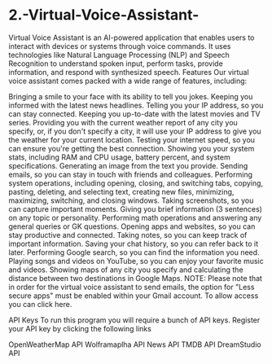 # 2.-Virtual-Voice-Assistant-
Virtual Voice Assistant is an AI-powered application that enables users to interact with devices or systems through voice commands. It uses technologies like Natural Language Processing (NLP) and Speech Recognition to understand spoken input, perform tasks, provide information, and respond with synthesized speech.
Features
Our virtual voice assistant comes packed with a wide range of features, including:

Bringing a smile to your face with its ability to tell you jokes.
Keeping you informed with the latest news headlines.
Telling you your IP address, so you can stay connected.
Keeping you up-to-date with the latest movies and TV series.
Providing you with the current weather report of any city you specify, or, if you don't specify a city, it will use your IP address to give you the weather for your current location.
Testing your internet speed, so you can ensure you're getting the best connection.
Showing you your system stats, including RAM and CPU usage, battery percent, and system specifications.
Generating an image from the text you provide.
Sending emails, so you can stay in touch with friends and colleagues.
Performing system operations, including opening, closing, and switching tabs, copying, pasting, deleting, and selecting text, creating new files, minimizing, maximizing, switching, and closing windows.
Taking screenshots, so you can capture important moments.
Giving you brief information (3 sentences) on any topic or personality.
Performing math operations and answering any general queries or GK questions.
Opening apps and websites, so you can stay productive and connected.
Taking notes, so you can keep track of important information.
Saving your chat history, so you can refer back to it later.
Performing Google search, so you can find the information you need.
Playing songs and videos on YouTube, so you can enjoy your favorite music and videos.
Showing maps of any city you specify and calculating the distance between two destinations in Google Maps.
NOTE: Please note that in order for the virtual voice assistant to send emails, the option for "Less secure apps" must be enabled within your Gmail account. To allow access you can click here.

API Keys
To run this program you will require a bunch of API keys. Register your API key by clicking the following links

OpenWeatherMap API
Wolframaplha API
News API
TMDB API
DreamStudio API
